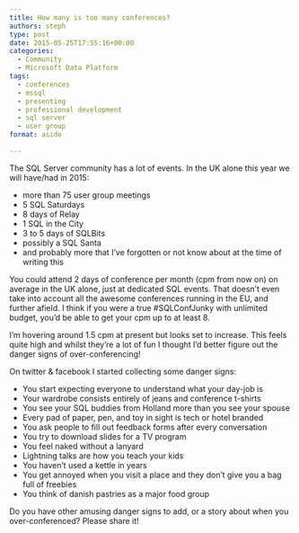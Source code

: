 ```yaml
---
title: How many is too many conferences?
authors: steph
type: post
date: 2015-05-25T17:55:16+00:00
categories:
  - Community
  - Microsoft Data Platform
tags:
  - conferences
  - mssql
  - presenting
  - professional development
  - sql server
  - user group
format: aside

---
```

The SQL Server community has a lot of events. In the UK alone this year we will have/had in 2015:

  * more than 75 user group meetings
  * 5 SQL Saturdays
  * 8 days of Relay
  * 1 SQL in the City
  * 3 to 5 days of SQLBits
  * possibly a SQL Santa
  * and probably more that I&#8217;ve forgotten or not know about at the time of writing this

You could attend 2 days of conference per month (cpm from now on) on average in the UK alone, just at dedicated SQL events. That doesn&#8217;t even take into account all the awesome conferences running in the EU, and further afield. I think if you were a true #SQLConfJunky with unlimited budget, you&#8217;d be able to get your cpm up to at least 8.

I&#8217;m hovering around 1.5 cpm at present but looks set to increase. This feels quite high and whilst they&#8217;re a lot of fun I thought I&#8217;d better figure out the danger signs of over-conferencing!

On twitter & facebook I started collecting some danger signs:

  * You start expecting everyone to understand what your day-job is
  * Your wardrobe consists entirely of jeans and conference t-shirts
  * You see your SQL buddies from Holland more than you see your spouse
  * Every pad of paper, pen, and toy in sight is tech or hotel branded
  * You ask people to fill out feedback forms after every conversation
  * You try to download slides for a TV program
  * You feel naked without a lanyard
  * Lightning talks are how you teach your kids
  * You haven&#8217;t used a kettle in years
  * You get annoyed when you visit a place and they don&#8217;t give you a bag full of freebies
  * You think of danish pastries as a major food group

Do you have other amusing danger signs to add, or a story about when you over-conferenced? Please share it!